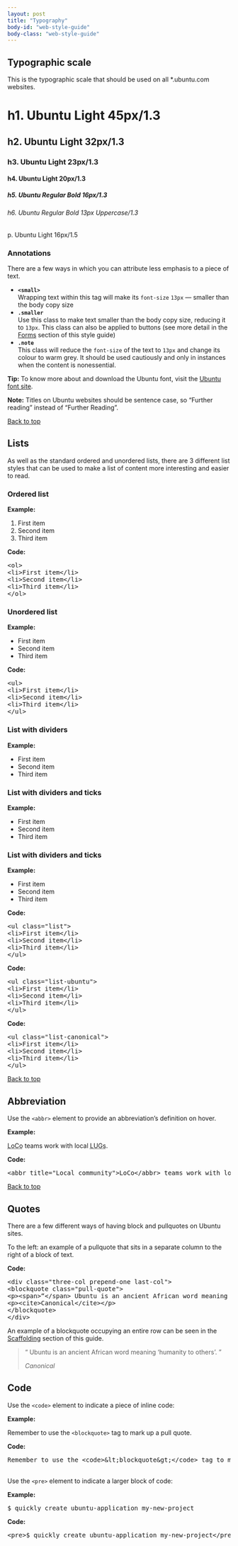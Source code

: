 ```yaml
---
layout: post
title: "Typography"
body-id: "web-style-guide"
body-class: "web-style-guide"
---
```


<div class="row">

<h2 id="typographic-scale">Typographic scale</h2>
<p>This is the typographic scale that should be used on all *.ubuntu.com websites.</p>

<div class="eight-col">

<h1>h1. Ubuntu Light 45px/1.3</h1>
<h2>h2. Ubuntu Light 32px/1.3</h2>
<h3>h3. Ubuntu Light 23px/1.3</h3>
<h4>h4. Ubuntu Light 20px/1.3</h4>
<h5>h5. Ubuntu Regular Bold 16px/1.3</h5>
<h6>h6. Ubuntu Regular Bold 13px Uppercase/1.3</h6>
<p>p. Ubuntu Light 16px/1.5</p>

<h3>Annotations</h3>
<p>There are a few ways in which you can attribute less emphasis to a piece of text.</p>
<ul>
<li><strong><code>&lt;small&gt;</code></strong><br />
Wrapping text within this tag will make its <code>font-size</code> <code>13px</code> &mdash; smaller than the body copy size</li>
<li><strong><code>.smaller</code></strong><br />
Use this class to make text smaller than the body copy size, reducing it to <code>13px</code>. This class can also be applied to buttons (see more detail in the <a href="/web-style-guide/forms.html">Forms</a> section of this style guide)</li>
<li><strong><code>.note</code></strong><br />
This class will reduce the <code>font-size</code> of the text to <code>13px</code> and change its colour to warm grey. It should be used cautiously and only in instances when the content is nonessential.</li>
</ul>
</div>
<div class="four-col last-col">
<div class="box">
<p><strong>Tip:</strong> To know more about and download the Ubuntu font, visit the <a href="http://font.ubuntu.com">Ubuntu font site</a>.</p>
</div>
<div class="box">
<p><strong>Note:</strong> Titles on Ubuntu websites should be sentence case, so &#8220;Further reading&#8221; instead of &#8220;Further Reading&#8221;.</p>
</div>

</div>

</div>

<div class="row">
<div class="link-top"><a href="#">Back to top</a></div>
<h2 id="lists">Lists</h2>
<div class="eight-col">
<p>As well as the standard ordered and unordered lists, there are 3 different list styles that can be used to make a list of content more interesting and easier to read.</p>
</div>
<div class="four-col">
<h3>Ordered list</h3>
<p class="smaller note"><strong>Example:</strong></p>
<ol>
<li>First item</li>
<li>Second item</li>
<li>Third item</li>
</ol>
<p class="smaller note"><strong>Code:</strong></p>
<pre>&lt;ol&gt;
&lt;li&gt;First item&lt;/li&gt;
&lt;li&gt;Second item&lt;/li&gt;
&lt;li&gt;Third item&lt;/li&gt;
&lt;/ol&gt;</pre>
</div>
<div class="four-col">
<h3>Unordered list</h3>
<p class="smaller note"><strong>Example:</strong></p>
<ul>
<li>First item</li>
<li>Second item</li>
<li>Third item</li>
</ul>
<p class="smaller note"><strong>Code:</strong></p>
<pre>&lt;ul&gt;
&lt;li&gt;First item&lt;/li&gt;
&lt;li&gt;Second item&lt;/li&gt;
&lt;li&gt;Third item&lt;/li&gt;
&lt;/ul&gt;</pre>
</div>
<div class="four-col last-col">
</div>

<div class="four-col">
<h3>List with dividers</h3>
<p class="smaller note"><strong>Example:</strong></p>
<ul class="list">
<li>First item</li>
<li>Second item</li>
<li>Third item</li>
</ul>
</div>
<div class="four-col">
<h3>List with dividers and ticks</h3>
<p class="smaller note"><strong>Example:</strong></p>
<ul class="list-ubuntu">
<li>First item</li>
<li>Second item</li>
<li>Third item</li>
</ul>
</div>
<div class="four-col last-col">
<h3>List with dividers and ticks</h3>
<p class="smaller note"><strong>Example:</strong></p>
<ul class="list-canonical">
<li>First item</li>
<li>Second item</li>
<li>Third item</li>
</ul>
</div>

<div class="four-col">
<p class="smaller note"><strong>Code:</strong></p>
<pre>&lt;ul class="list"&gt;
&lt;li&gt;First item&lt;/li&gt;
&lt;li&gt;Second item&lt;/li&gt;
&lt;li&gt;Third item&lt;/li&gt;
&lt;/ul&gt;</pre>
</div>
<div class="four-col">
<p class="smaller note"><strong>Code:</strong></p>
<pre>&lt;ul class="list-ubuntu"&gt;
&lt;li&gt;First item&lt;/li&gt;
&lt;li&gt;Second item&lt;/li&gt;
&lt;li&gt;Third item&lt;/li&gt;
&lt;/ul&gt;</pre>
</div>
<div class="four-col last-col">
<p class="smaller note"><strong>Code:</strong></p>
<pre>&lt;ul class="list-canonical"&gt;
&lt;li&gt;First item&lt;/li&gt;
&lt;li&gt;Second item&lt;/li&gt;
&lt;li&gt;Third item&lt;/li&gt;
&lt;/ul&gt;</pre>
</div>
</div>

<div class="row">
<div class="link-top"><a href="#">Back to top</a></div>
<div class="eight-col">
<h2 id="abbr">Abbreviation</h2>

<p>Use the <code>&lt;abbr&gt;</code> element to provide an abbreviation&#8217;s definition on hover.</p>

<p class="smaller note"><strong>Example:</strong></p>

<p><abbr title="Local community">LoCo</abbr> teams work with local <abbr title="Linux User Groups">LUGs</abbr>.</p>

<p class="smaller note"><strong>Code:</strong></p>
<pre>&lt;abbr title="Local community"&gt;LoCo&lt;/abbr&gt; teams work with local &lt;abbr title="Linux User Groups"&gt;LUGs&lt;/abbr&gt;</pre>
</div>
</div>

<div class="row">
<div class="link-top"><a href="#">Back to top</a></div>
<h2 id="quotes">Quotes</h2>

<div class="eight-col">
<p>There are a few different ways of having block and pullquotes on Ubuntu sites.</p>
<p>To the left: an example of a pullquote that sits in a separate column to the right of a block of text.</p>
<p class="smaller note"><strong>Code:</strong></p>
<pre>&lt;div class="three-col prepend-one last-col"&gt;
&lt;blockquote class="pull-quote"&gt;
&lt;p&gt;&lt;span&gt;“&lt;/span&gt; Ubuntu is an ancient African word meaning 'humanity to others'. &lt;span&gt;”&lt;/span&gt;&lt;/p&gt;
&lt;p&gt;&lt;cite&gt;Canonical&lt;/cite&gt;&lt;/p&gt;
&lt;/blockquote&gt;
&lt;/div&gt;</pre>
<p>An example of a blockquote occupying an entire row can be seen in the <a href="http://design.ubuntu.com/web-style-guide/scaffolding#rows">Scaffolding</a> section of this guide.</p>                    
</div>
<div class="three-col prepend-one last-col">
<blockquote class="pull-quote">
<p><span>“</span>&nbsp;Ubuntu is an ancient African word meaning &#8216;humanity to others&#8217;.&nbsp;<span>”</span> </p>
<p><cite>Canonical</cite></p>
</blockquote>
</div>
</div>

<div class="row no-border">
<h2 id="code">Code</h2>
<p>Use the <code>&lt;code&gt;</code> element to indicate a piece of inline code:</p>

<p class="smaller note"><strong>Example:</strong></p>
<p>Remember to use the <code>&lt;blockquote&gt;</code> tag to mark up a pull quote.</p>

<p class="smaller note"><strong>Code:</strong></p>
<pre>Remember to use the &lt;code&gt;&amp;lt;blockquote&amp;gt;&lt;/code&gt; tag to mark up a pull quote.</pre>

<p><br />Use the <code>&lt;pre&gt;</code> element to indicate a larger block of code:</p>

<p class="smaller note"><strong>Example:</strong></p>
<pre>$ quickly create ubuntu-application my-new-project</pre>
<p class="smaller note"><strong>Code:</strong></p>
<pre>&lt;pre&gt;$ quickly create ubuntu-application my-new-project&lt;/pre&gt;</pre>

</div>     
